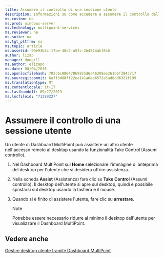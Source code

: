 ```yaml
---
title: Assumere il controllo di una sessione utente
description: Informazioni su come accedere e assumere il controllo della stazione di un altro utente in MultiPoint Services
ms.custom: na
ms.prod: windows-server
ms.technology: multipoint-services
ms.reviewer: na
ms.suite: na
ms.tgt_pltfrm: na
ms.topic: article
ms.assetid: 99e93b4c-17be-40c2-a9fc-2b4574abf6b6
author: lizap
manager: dongill
ms.author: elizapo
ms.date: 08/04/2016
ms.openlocfilehash: 702c6c08647869825d6a46208ee261b6f3843717
ms.sourcegitcommit: 6aff3d88ff22ea141a6ea6572a5ad8dd6321f199
ms.translationtype: MT
ms.contentlocale: it-IT
ms.lasthandoff: 09/27/2019
ms.locfileid: "71389227"
---
```

# <a name="take-control-of-a-user-session"></a>Assumere il controllo di una sessione utente
Un utente di Dashboard MultiPoint può assistere un altro utente nell'accesso remoto al desktop usando la funzionalità Take Control (Assumi controllo).  
  
1.  Nel Dashboard MultiPoint sul **Home** selezionare l'immagine di anteprima del desktop per l'utente che si desidera offrire assistenza.  
  
2.  Nella scheda **Assist** (Assistenza) fare clic su **Take Control** (Assumi controllo). Il desktop dell'utente si apre sul desktop, quindi è possibile spostarsi sul desktop usando la tastiera e il mouse.  
  
3.  Quando si è finito di assistere l'utente, fare clic su **arrestare**.  
  
    > [!NOTE]  
    > Potrebbe essere necessario ridurre al minimo il desktop dell'utente per visualizzare il Dashboard MultiPoint.  
  
## <a name="see-also"></a>Vedere anche  
[Gestire desktop utente tramite Dashboard MultiPoint](Manage-User-Desktops-Using-MultiPoint-Dashboard.md)  
  
